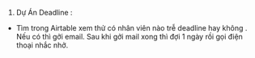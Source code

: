 1. Dự Án Deadline :
 +  Tìm trong Airtable xem thử có nhân viên nào trễ deadline hay không . Nếu có thì gởi email. Sau khi gởi mail xong thì đợi 1 ngày rồi gọi điện thoại nhắc nhở.
